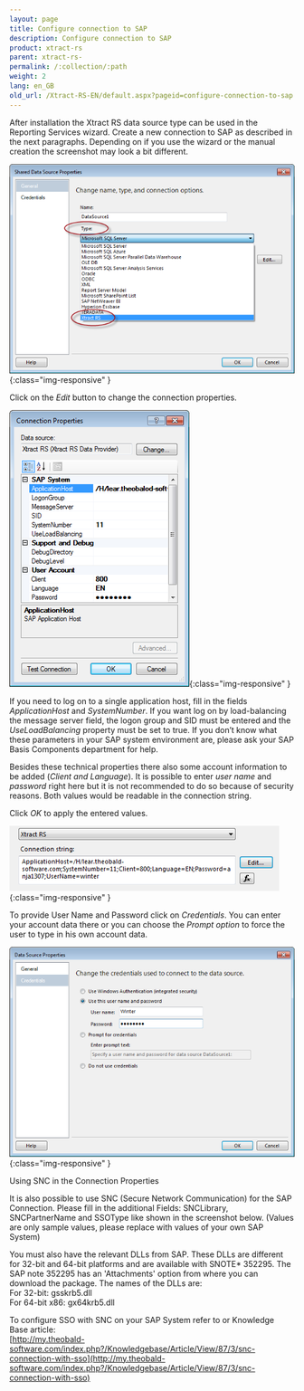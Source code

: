 ```yaml
---
layout: page
title: Configure connection to SAP
description: Configure connection to SAP
product: xtract-rs
parent: xtract-rs-
permalink: /:collection/:path
weight: 2
lang: en_GB
old_url: /Xtract-RS-EN/default.aspx?pageid=configure-connection-to-sap
---
```


After installation the Xtract RS data source type can be used in the Reporting Services wizard. Create a new connection to SAP as described in the next paragraphs. Depending on if you use the wizard or the manual creation the screenshot may look a bit different.

![Report-Data-Source-001](/img/content/Report-Data-Source-001.png){:class="img-responsive" }

Click on the *Edit* button to change the connection properties.

    
![Report-Data-Source-002](/img/content/Report-Data-Source-002.png){:class="img-responsive" }


If you need to log on to a single application host, fill in the fields *ApplicationHost* and *SystemNumber*. If you want log on by load-balancing the message server field, the logon group and SID must be entered and the *UseLoadBalancing* property must be set to true. If you don’t know what these parameters in your SAP system environment are, please ask your SAP Basis Components department for help.


Besides these technical properties there also some account information to be added (*Client and Language*). It is possible to enter *user name* and *password* right here but it is not recommended to do so because of security reasons. Both values would be readable in the connection string.

Click *OK* to apply the entered values.

![Report-Data-Source-003](/img/content/Report-Data-Source-003.png){:class="img-responsive" }

To provide User Name and Password click on *Credentials*. You can enter your account data there or you can choose the *Prompt option* to force the user to type in his own account data.

![Report-Data-Source-004](/img/content/Report-Data-Source-004.png){:class="img-responsive" }

Using SNC in the Connection Properties

It is also possible to use SNC (Secure Network Communication) for the SAP Connection. 
Please fill in the additional Fields: SNCLibrary, SNCPartnerName and SSOType like shown in the screenshot below. 
(Values are only sample values, please replace with values of your own SAP System) 

You must also have the relevant DLLs from SAP. These DLLs are different for 32-bit and 64-bit platforms and are available with SNOTE* 352295. The SAP note 352295 has an 'Attachments' option from where you can download the package. The names of the DLLs are:<br>
For 32-bit: gsskrb5.dll<br>
For 64-bit x86: gx64krb5.dll<br>

To configure SSO with SNC on your SAP System refer to or Knowledge Base article:<br>
[http://my.theobald-software.com/index.php?/Knowledgebase/Article/View/87/3/snc-connection-with-sso](http://my.theobald-software.com/index.php?/Knowledgebase/Article/View/87/3/snc-connection-with-sso)